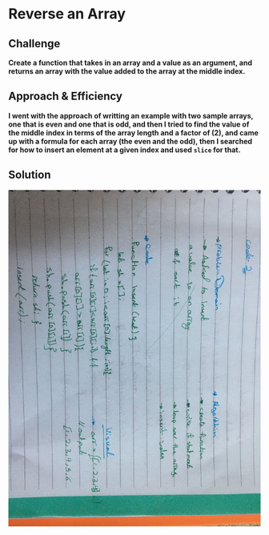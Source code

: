 # Reverse an Array
<!-- Short summary or background information -->

## Challenge
**Create a function that takes in an array and a value as an argument, and returns an array with the value added to the array at the middle index.** 

## Approach & Efficiency
**I went with the approach of writting an example with two sample arrays, one that is even and one that is odd, and then I tried to find the value of the middle index in terms of the array length and a factor of (2), and came up with a formula for each array (the even and the odd), then I searched for how to insert an element at a given index and used `slice` for that.**

## Solution

![whiteboard](assets/arrayShift.JPG)